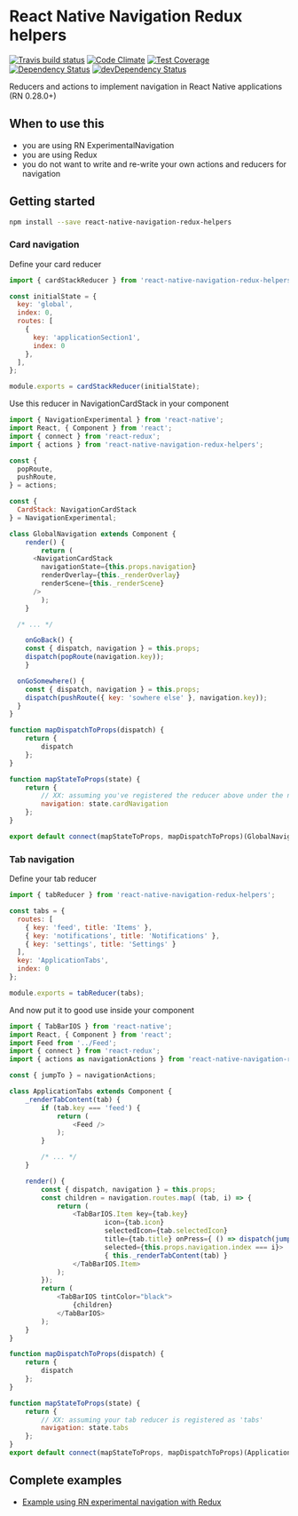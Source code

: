 # React Native Navigation Redux helpers
[![Travis build status](http://img.shields.io/travis/thebakeryio/react-native-navigation-redux-helpers.svg?style=flat)](https://travis-ci.org/thebakeryio/react-native-navigation-redux-helpers)
[![Code Climate](https://codeclimate.com/github/thebakeryio/react-native-navigation-redux-helpers/badges/gpa.svg)](https://codeclimate.com/github/thebakeryio/react-native-navigation-redux-helpers)
[![Test Coverage](https://codeclimate.com/github/thebakeryio/react-native-navigation-redux-helpers/badges/coverage.svg)](https://codeclimate.com/github/thebakeryio/react-native-navigation-redux-helpers)
[![Dependency Status](https://david-dm.org/thebakeryio/react-native-navigation-redux-helpers.svg)](https://david-dm.org/thebakeryio/react-native-navigation-redux-helpers)
[![devDependency Status](https://david-dm.org/thebakeryio/react-native-navigation-redux-helpers/dev-status.svg)](https://david-dm.org/thebakeryio/react-native-navigation-redux-helpers#info=devDependencies)

Reducers and actions to implement navigation in React Native applications (RN 0.28.0+)

## When to use this

- you are using RN ExperimentalNavigation
- you are using Redux
- you do not want to write and re-write your own actions and reducers for navigation

## Getting started

```bash
npm install --save react-native-navigation-redux-helpers
```

### Card navigation

Define your card reducer 

```javascript
import { cardStackReducer } from 'react-native-navigation-redux-helpers';

const initialState = {
  key: 'global',
  index: 0,
  routes: [
    {
	  key: 'applicationSection1',
      index: 0
    },
  ],
};

module.exports = cardStackReducer(initialState);
```

Use this reducer in NavigationCardStack in your component

```javascript
import { NavigationExperimental } from 'react-native';
import React, { Component } from 'react';
import { connect } from 'react-redux';
import { actions } from 'react-native-navigation-redux-helpers';

const {
  popRoute,
  pushRoute,
} = actions;

const {
  CardStack: NavigationCardStack
} = NavigationExperimental;

class GlobalNavigation extends Component {
	render() {
		return (
      <NavigationCardStack
        navigationState={this.props.navigation}
        renderOverlay={this._renderOverlay}
        renderScene={this._renderScene}
      />
		);
	}

  /* ... */

	onGoBack() {
    const { dispatch, navigation } = this.props;
    dispatch(popRoute(navigation.key));
	}

  onGoSomewhere() {
    const { dispatch, navigation } = this.props;
    dispatch(pushRoute({ key: 'sowhere else' }, navigation.key));
  }
}

function mapDispatchToProps(dispatch) {
	return {
		dispatch
	};
}

function mapStateToProps(state) {
	return {
	    // XX: assuming you've registered the reducer above under the name 'cardNavigation'
		navigation: state.cardNavigation
	};
}

export default connect(mapStateToProps, mapDispatchToProps)(GlobalNavigation);

```

### Tab navigation

Define your tab reducer

```javascript
import { tabReducer } from 'react-native-navigation-redux-helpers';

const tabs = {
  routes: [
    { key: 'feed', title: 'Items' },
    { key: 'notifications', title: 'Notifications' },
    { key: 'settings', title: 'Settings' }
  ],
  key: 'ApplicationTabs',
  index: 0
};

module.exports = tabReducer(tabs);
```

And now put it to good use inside your component

```javascript
import { TabBarIOS } from 'react-native';
import React, { Component } from 'react';
import Feed from '../Feed';
import { connect } from 'react-redux';
import { actions as navigationActions } from 'react-native-navigation-redux-helpers';

const { jumpTo } = navigationActions;

class ApplicationTabs extends Component {
	_renderTabContent(tab) {
		if (tab.key === 'feed') {
			return (
				<Feed />
			);
		}

		/* ... */
	}

	render() {
		const { dispatch, navigation } = this.props;
		const children = navigation.routes.map( (tab, i) => {
			return (
				<TabBarIOS.Item key={tab.key}
						icon={tab.icon}
						selectedIcon={tab.selectedIcon}
						title={tab.title} onPress={ () => dispatch(jumpTo(i, navigation.key)) }
						selected={this.props.navigation.index === i}>
						{ this._renderTabContent(tab) }
				</TabBarIOS.Item>
			);
		});
		return (
			<TabBarIOS tintColor="black">
				{children}
			</TabBarIOS>
		);
	}
}

function mapDispatchToProps(dispatch) {
	return {
		dispatch
	};
}

function mapStateToProps(state) {
	return {
		// XX: assuming your tab reducer is registered as 'tabs'
		navigation: state.tabs
	};
}
export default connect(mapStateToProps, mapDispatchToProps)(ApplicationTabs);
```

## Complete examples

- [Example using RN experimental navigation with Redux](https://github.com/thebakeryio/react-native-complex-nav)


